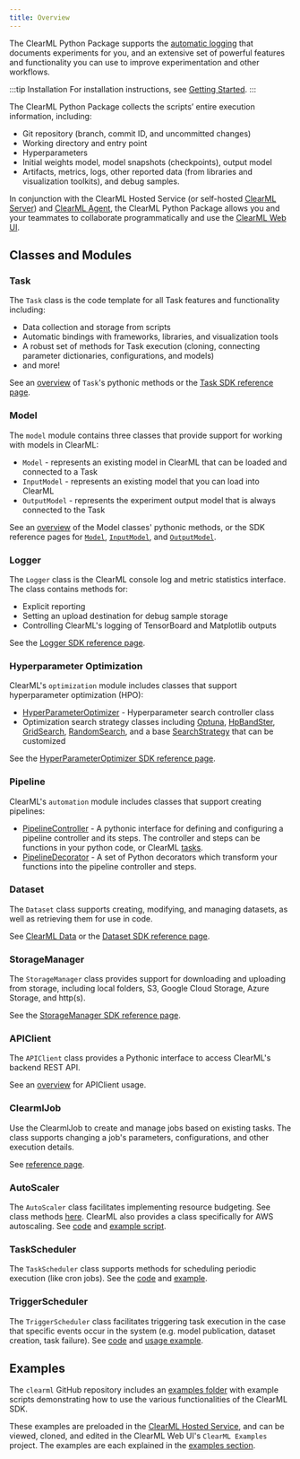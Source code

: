 ```yaml
---
title: Overview
---
```


The ClearML Python Package supports the [automatic logging](../fundamentals/logger.md#automatic-reporting) that documents 
experiments for you, and an extensive set of powerful features and functionality you can use to improve experimentation 
and other workflows.

:::tip Installation
For installation instructions, see [Getting Started](../getting_started/ds/ds_first_steps.md#install-clearml). 
:::

The ClearML Python Package collects the scripts’ entire execution information, including:
* Git repository (branch, commit ID, and uncommitted changes) 
* Working directory and entry point
* Hyperparameters 
* Initial weights model, model snapshots (checkpoints), output model 
* Artifacts, metrics, logs, other reported data (from libraries and visualization toolkits), and debug samples. 

In conjunction with the ClearML Hosted Service (or self-hosted [ClearML Server](../deploying_clearml/clearml_server.md)) 
and [ClearML Agent](../clearml_agent.md), the ClearML Python Package allows you and your teammates to collaborate 
programmatically and use the [ClearML Web UI](../webapp/webapp_overview.md).

## Classes and Modules

### Task
The `Task` class is the code template for all Task features and functionality including:
* Data collection and storage from scripts
* Automatic bindings with frameworks, libraries, and visualization tools
* A robust set of methods for Task execution (cloning, connecting parameter dictionaries, configurations, and models)
* and more!

See an [overview](task_sdk.md) of `Task`'s pythonic methods or the [Task SDK reference page](task_sdk.md).

### Model 
The `model` module contains three classes that provide support for working with models in ClearML: 
* `Model` - represents an existing model in ClearML that can be loaded and connected to a Task 
* `InputModel` - represents an existing model that you can load into ClearML 
* `OutputModel` - represents the experiment output model that is always connected to the Task

See an [overview](../clearml_sdk/model_sdk.md) of the Model classes' pythonic methods, or the SDK reference pages for [`Model`](../references/sdk/model_model.md), 
[`InputModel`](../references/sdk/model_inputmodel.md), and [`OutputModel`](../references/sdk/model_outputmodel.md).

### Logger
The `Logger` class is the ClearML console log and metric statistics interface. The class contains methods for: 
* Explicit reporting 
* Setting an upload destination for debug sample storage
* Controlling ClearML's logging of TensorBoard and Matplotlib outputs

See the [Logger SDK reference page](../references/sdk/logger.md).


### Hyperparameter Optimization 

ClearML's `optimization` module includes classes that support hyperparameter optimization (HPO):
* [HyperParameterOptimizer](../references/sdk/automation_controller_pipelinecontroller.md) - Hyperparameter search 
  controller class 
* Optimization search strategy classes including [Optuna](../references/sdk/hpo_optuna_optuna_optimizeroptuna.md), [HpBandSter](../references/sdk/hpo_hpbandster_bandster_optimizerbohb.md),
  [GridSearch](../references/sdk/hpo_optimization_gridsearch.md), [RandomSearch](../references/sdk/hpo_optimization_randomsearch.md), 
  and a base [SearchStrategy](https://github.com/allegroai/clearml/blob/master/clearml/automation/optimization.py#L310)
  that can be customized
  
See the [HyperParameterOptimizer SDK reference page](../references/sdk/hpo_optimization_hyperparameteroptimizer.md). 
  
### Pipeline

ClearML's `automation` module includes classes that support creating pipelines: 
  * [PipelineController](../pipelines/pipelines_sdk_tasks.md) - A pythonic interface for 
    defining and configuring a pipeline controller and its steps. The controller and steps can be functions in your 
    python code, or ClearML [tasks](../fundamentals/task.md).
  * [PipelineDecorator](../pipelines/pipelines_sdk_function_decorators.md) - A set 
    of Python decorators which transform your functions into the pipeline controller and steps.
    
### Dataset
The `Dataset` class supports creating, modifying, and managing datasets, 
as well as retrieving them for use in code. 

See [ClearML Data](../clearml_data/clearml_data.md) or the [Dataset SDK reference page](../references/sdk/dataset.md).


### StorageManager  
The `StorageManager` class provides support for downloading and uploading from storage, 
including local folders, S3, Google Cloud Storage, Azure Storage, and http(s).

See the [StorageManager SDK reference page](../references/sdk/storage.md).

### APIClient
The `APIClient` class provides a Pythonic interface to access ClearML's backend REST API.

See an [overview](apiclient_sdk.md) for APIClient usage. 

### ClearmlJob 
Use the ClearmlJob to create and manage jobs based on existing tasks. The class supports changing a job's parameters, 
configurations, and other execution details. 

See [reference page](../references/sdk/automation_job_clearmljob.md).

### AutoScaler
The `AutoScaler` class facilitates implementing resource budgeting. See class methods [here](https://github.com/allegroai/clearml/blob/master/clearml/automation/auto_scaler.py).
ClearML also provides a class specifically for AWS autoscaling. See [code](https://github.com/allegroai/clearml/blob/master/clearml/automation/aws_auto_scaler.py#L22)
and [example script](https://github.com/allegroai/clearml/blob/master/examples/services/aws-autoscaler/aws_autoscaler.py). 

### TaskScheduler
The `TaskScheduler` class supports methods for scheduling periodic execution (like cron jobs). See the [code](https://github.com/allegroai/clearml/blob/master/clearml/automation/scheduler.py#L481)
and [example](https://github.com/allegroai/clearml/blob/master/examples/scheduler/cron_example.py).

### TriggerScheduler
The `TriggerScheduler` class facilitates triggering task execution in the case that specific events occur in the system 
(e.g. model publication, dataset creation, task failure). See [code](https://github.com/allegroai/clearml/blob/master/clearml/automation/trigger.py#L148)
and [usage example](https://github.com/allegroai/clearml/blob/master/examples/scheduler/trigger_example.py).

## Examples 

The `clearml` GitHub repository includes an [examples folder](https://github.com/allegroai/clearml/tree/master/examples)
with example scripts demonstrating how to use the various functionalities of the ClearML SDK. 

These examples are preloaded in the [ClearML Hosted Service](https://app.clear.ml), and can be viewed, cloned, 
and edited in the ClearML Web UI's `ClearML Examples` project. The examples are each explained in the [examples section](../guides/main.md). 
